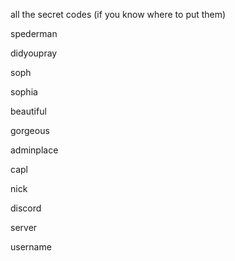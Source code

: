all the secret codes (if you know where to put them)


spederman


didyoupray


soph


sophia


beautiful


gorgeous


adminplace


capl


nick


discord


server


username
